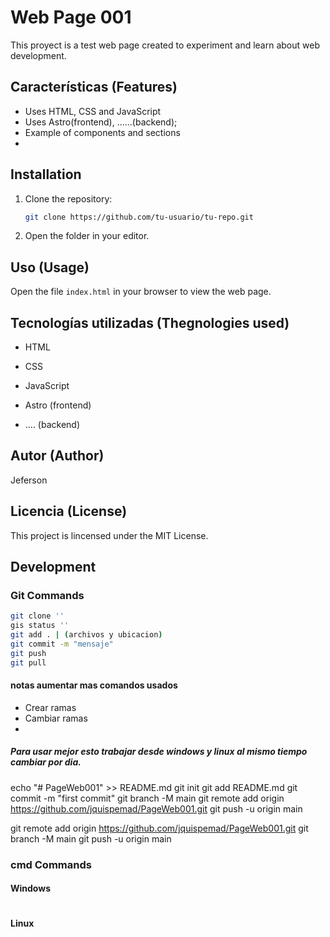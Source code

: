 # Web Page 001

This proyect is a test web page created to experiment and learn about web development.

## Características (Features)

- Uses HTML, CSS and JavaScript
- Uses Astro(frontend), ......(backend);
- Example of components and sections
- 

## Installation

1. Clone the repository:
   ```bash
   git clone https://github.com/tu-usuario/tu-repo.git
   ```
2. Open the folder in your editor.

## Uso (Usage)

Open the file `index.html` in your browser to view the web page.

## Tecnologías utilizadas (Thegnologies used)

- HTML
- CSS
- JavaScript

- Astro (frontend)
- .... (backend)

## Autor (Author)

Jeferson

## Licencia (License)

This project is lincensed under the MIT License.








## Development




### Git Commands
   ```bash
   git clone ''
   gis status ''
   git add . | (archivos y ubicacion)
   git commit -m "mensaje"
   git push
   git pull
   
   ```
#### notas aumentar mas comandos usados
- Crear ramas
- Cambiar ramas
- 
##### Para usar mejor esto trabajar desde windows y linux al mismo tiempo cambiar por dia.
echo "# PageWeb001" >> README.md
git init
git add README.md
git commit -m "first commit"
git branch -M main
git remote add origin https://github.com/jquispemad/PageWeb001.git
git push -u origin main

git remote add origin https://github.com/jquispemad/PageWeb001.git
git branch -M main
git push -u origin main

### cmd Commands
   #### Windows
   ```cmd
   
   ```
   #### Linux
   ```cmd
   
   ```

